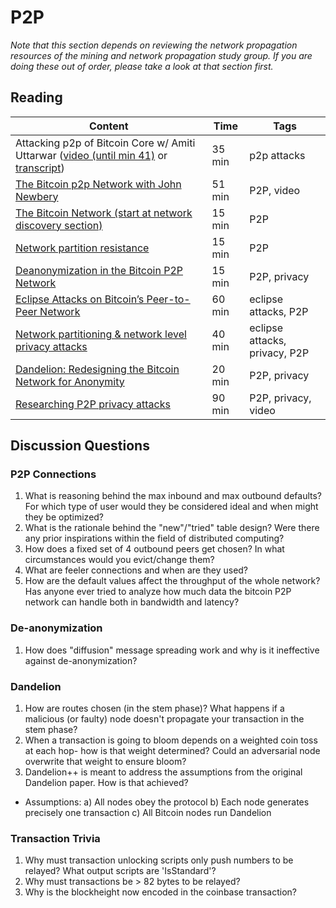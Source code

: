 # P2P

*Note that this section depends on reviewing the network propagation resources of the mining and network propagation study group. If you are doing these out of order, please take a look at that section first.*

## Reading

| Content                                                                                       | Time  | Tags                    |
|-----------------------------------------------------------------------------------------------|-------|-------------------------|
Attacking p2p of Bitcoin Core w/ Amiti Uttarwar ([video (until min 41)](https://youtu.be/H-wH6mY9pZo?t=257) or [transcript](https://diyhpl.us/wiki/transcripts/la-bitdevs/2020-04-16-amiti-uttarwar-attacking-bitcoin-core/)) | 35 min | p2p attacks |
[The Bitcoin p2p Network with John Newbery](https://youtu.be/eVerdR2hOMw) | 51 min | P2P, video |
[The Bitcoin Network (start at network discovery section)](https://github.com/bitcoinbook/bitcoinbook/blob/f8b883dcd4e3d1b9adf40fed59b7e898fbd9241f/ch08.asciidoc#network-discovery) | 15 min | P2P |
[Network partition resistance](https://gist.github.com/sdaftuar/c2a3320c751efb078a7c1fd834036cb0) | 15 min | P2P |
[Deanonymization in the Bitcoin P2P Network](https://papers.nips.cc/paper/6735-deanonymization-in-the-bitcoin-p2p-network.pdf) | 15 min | P2P, privacy |
[Eclipse Attacks on Bitcoin’s Peer-to-Peer Network](https://eprint.iacr.org/2015/263.pdf) | 60 min | eclipse attacks, P2P |
[Network partitioning & network level privacy attacks](http://diyhpl.us/wiki/transcripts/chaincode-labs/2019-06-12-ethan-heilman-network-partitioning-attacks/) | 40 min | eclipse attacks, privacy, P2P |
[Dandelion: Redesigning the Bitcoin Network for Anonymity](https://arxiv.org/pdf/1701.04439.pdf) | 20 min | P2P, privacy |
[Researching P2P privacy attacks](https://youtu.be/qKNEUfnYue0) | 90 min | P2P, privacy, video |


## Discussion Questions

### P2P Connections
1. What is reasoning behind the max inbound and max outbound defaults? For which type of user would they be considered ideal and when might they be optimized?
1. What is the rationale behind the "new"/"tried" table design? Were there any prior inspirations within the field of distributed computing?
1. How does a fixed set of 4 outbound peers get chosen? In what circumstances would you evict/change them?
1. What are feeler connections and when are they used?
1. How are the default values affect the throughput of the whole network? Has anyone ever tried to analyze how much data the bitcoin P2P network can handle both in bandwidth and latency?

### De-anonymization
1. How does "diffusion" message spreading work and why is it ineffective against de-anonymization?

### Dandelion
1. How are routes chosen (in the stem phase)? What happens if a malicious (or faulty) node doesn't propagate your transaction in the stem phase?
1. When a transaction is going to bloom depends on a weighted coin toss at each hop- how is that weight determined? Could an adversarial node overwrite that weight to ensure bloom?
1. Dandelion++ is meant to address the assumptions from the original Dandelion paper. How is that achieved?
  - Assumptions:
    a) All nodes obey the protocol
    b) Each node generates precisely one transaction
    c) All Bitcoin nodes run Dandelion

### Transaction Trivia
1. Why must transaction unlocking scripts only push numbers to be relayed? What output scripts are 'IsStandard'?
1. Why must transactions be > 82 bytes to be relayed?
1. Why is the blockheight now encoded in the coinbase transaction?
